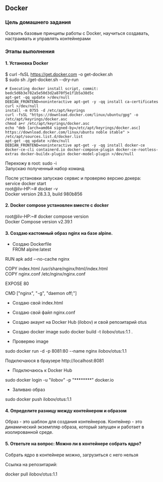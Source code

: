 ## Docker

### Цель домашнего задания

Освоить базовые принципы работы с Docker, научиться создавать, настраивать и управлять контейнерами

### Этапы выполнения

#### 1. Установка Docker

$ curl -fsSL https://get.docker.com -o get-docker.sh  
$ sudo sh ./get-docker.sh --dry-run  

```
# Executing docker install script, commit: bedc5d6b3e782a5e50d3d2a870f5e1f1b5a38d5c  
apt-get -qq update >/dev/null  
DEBIAN_FRONTEND=noninteractive apt-get -y -qq install ca-certificates curl >/dev/null  
install -m 0755 -d /etc/apt/keyrings  
curl -fsSL "https://download.docker.com/linux/ubuntu/gpg" -o /etc/apt/keyrings/docker.asc  
chmod a+r /etc/apt/keyrings/docker.asc  
echo "deb [arch=amd64 signed-by=/etc/apt/keyrings/docker.asc] https://download.docker.com/linux/ubuntu noble stable" > /etc/apt/sources.list.d/docker.list  
apt-get -qq update >/dev/null  
DEBIAN_FRONTEND=noninteractive apt-get -y -qq install docker-ce docker-ce-cli containerd.io docker-compose-plugin docker-ce-rootless-extras docker-buildx-plugin docker-model-plugin >/dev/null  
```

Перехожу в root: sudo -i  
Запускаю полученный набор команд  

После установки запускаю сервис и проверяю версию докера:  
service docker start  
root@liv-HP:~# docker -v  
Docker version 28.3.3, build 980b856  

#### 2. Docker compose установлен вместе с docker

root@liv-HP:~# docker compose version  
Docker Compose version v2.39.1  

#### 3. Создаю кастомный образ nginx на базе alpine. 

* Создаю Dockerfile  
FROM alpine:latest  

RUN apk add --no-cache nginx  

COPY index.html /usr/share/nginx/html/index.html  
COPY nginx.conf /etc/nginx/nginx.conf  

EXPOSE 80  

CMD ["nginx", "-g", "daemon off;"]  

* Создаю свой index.html
* Создаю свой файл nginx.conf

* Создаю акаунт на Docker Hub (ilobov) и свой репозитарий otus

* Создаю docker image
sudo docker build -t ilobov/otus:1.1 .

* Проверяю image

sudo docker run -d -p 8081:80 --name nginx ilobov/otus:1.1

Подключаюся в браузере http://localhost:8081 

* Подключаюсь к Docker Hub

sudo docker login -u "ilobov" -p "********" docker.io

* Заливаю образ

sudo docker push ilobov/otus:1.1

#### 4. Определите разницу между контейнером и образом

Образ - это шаблон для создания контейнеров. Контейнер - это динамический экземпляр образа, который запущен и работает в изолированной среде.

#### 5. Ответьте на вопрос: Можно ли в контейнере собрать ядро?

Собрать ядро в контейнере можно, загрузиться с него нельзя

Ссылка на репозитарий:

docker pull ilobov/otus:1.1
